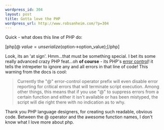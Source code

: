 ```yaml
--- 
wordpress_id: 304
layout: post
title: Gotta love the PHP
wordpress_url: http://www.robsanheim.com/?p=304
---
```

Quick - what does this line of PHP do:

[php]@ $value = unserialize($option->option_value);[/php]

Look, its an 'at sign'.  Hmm...that must be something special.  I bet its some really advanced crazy PHP feat...oh <strong>of course</strong> - its PHP's <a href="http://www.php.net/manual/en/language.operators.errorcontrol.php">error control</a>!  it tells the intrepeter to ignore any and all errors in that line of code!  This warning from the docs is cool:

<blockquote>Currently the "@" error-control operator prefix will even disable error reporting for critical errors that will terminate script execution. Among other things, this means that if you use "@" to suppress errors from a certain function and either it isn't available or has been mistyped, the script will die right there with no indication as to why. </blockquote>

Thank you PHP language designers, for creating such readable, obvious code.  Between the @ operator and the awesome function names, I don't know what I love more about php.
